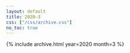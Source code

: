 ```yaml
---
layout: default
title: 2020–3
css: ["/css/archive.css"]
no_toc: true
---
```


{% include archive.html year=2020 month=3 %}
